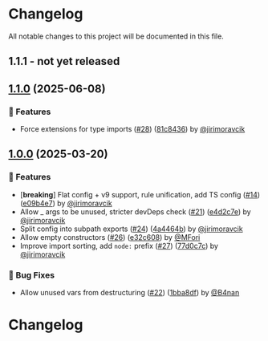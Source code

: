# Changelog

All notable changes to this project will be documented in this file.

<!-- git-cliff-unreleased-start -->
## 1.1.1 - **not yet released**


<!-- git-cliff-unreleased-end -->
## [1.1.0](https://github.com/apify/apify-eslint-config/releases/tag/v1.1.0) (2025-06-08)

### 🚀 Features

- Force extensions for type imports ([#28](https://github.com/apify/apify-eslint-config/pull/28)) ([81c8436](https://github.com/apify/apify-eslint-config/commit/81c84365f1dc7ae1b5ba372bca7804a7897abe62)) by [@jirimoravcik](https://github.com/jirimoravcik)


## [1.0.0](https://github.com/apify/apify-eslint-config/releases/tag/v1.0.0) (2025-03-20)

### 🚀 Features

- [**breaking**] Flat config + v9 support, rule unification, add TS config ([#14](https://github.com/apify/apify-eslint-config/pull/14)) ([e09b4e7](https://github.com/apify/apify-eslint-config/commit/e09b4e7e5da78e7c92d7a645e6a28d0e4326e5c8)) by [@jirimoravcik](https://github.com/jirimoravcik)
- Allow _ args to be unused, stricter devDeps check ([#21](https://github.com/apify/apify-eslint-config/pull/21)) ([e4d2c7e](https://github.com/apify/apify-eslint-config/commit/e4d2c7ef8e8368ec7f4ea0b66481582a735ab6b5)) by [@jirimoravcik](https://github.com/jirimoravcik)
- Split config into subpath exports ([#24](https://github.com/apify/apify-eslint-config/pull/24)) ([4a4464b](https://github.com/apify/apify-eslint-config/commit/4a4464ba177a0344079e413bd5bd9f7cab11a92d)) by [@jirimoravcik](https://github.com/jirimoravcik)
- Allow empty constructors ([#26](https://github.com/apify/apify-eslint-config/pull/26)) ([e32c608](https://github.com/apify/apify-eslint-config/commit/e32c6084ec204daa652034c4c34f25f1f8f68efd)) by [@MFori](https://github.com/MFori)
- Improve import sorting, add `node:` prefix ([#27](https://github.com/apify/apify-eslint-config/pull/27)) ([77d0c7c](https://github.com/apify/apify-eslint-config/commit/77d0c7c8f7efe60d0219334ca0e67b8bb006b18f)) by [@jirimoravcik](https://github.com/jirimoravcik)

### 🐛 Bug Fixes

- Allow unused vars from destructuring ([#22](https://github.com/apify/apify-eslint-config/pull/22)) ([1bba8df](https://github.com/apify/apify-eslint-config/commit/1bba8dfb3c660e5ae0a6b19bce29cec20d18052c)) by [@B4nan](https://github.com/B4nan)


# Changelog